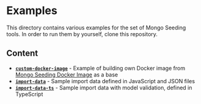 # Examples
This directory contains various examples for the set of Mongo Seeding tools. In order to run them by yourself, clone this repository.

## Content
- [**`custom-docker-image`**](./custom-docker-image) - Example of building own Docker image from [Mongo Seeding Docker Image](../docker-image/) as a base
- [**`import-data`**](./import-data) - Sample import data defined in JavaScript and JSON files
- [**`import-data-ts`**](./import-data-ts) - Sample import data with model validation, defined in TypeScript
